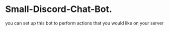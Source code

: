 # Small-Discord-Chat-Bot.
you can set up this bot to perform actions that you would like on your server
